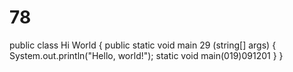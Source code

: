 # 78
public class Hi World {
    public static void main 29 (string[] args) {
        System.out.println("Hello, world!");
        static void main(019)091201
    }
}
